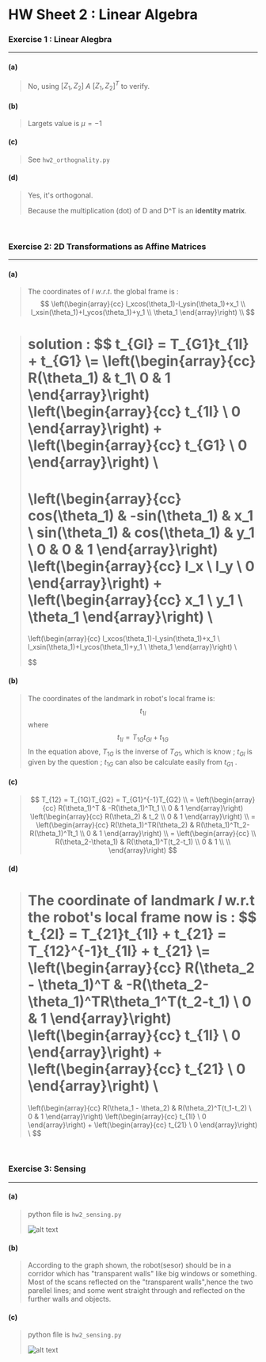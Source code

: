 # HW Sheet 2 : Linear Algebra

### Exercise 1 : Linear Alegbra 
---

#### (a) 
> No, using $[Z_1, Z_2]$ $A$ $[Z_1, Z_2]^T$ to verify.

#### (b) 
> Largets value is $\mu = -1$ 
#### (c)
> See `hw2_orthognality.py`
#### (d)
> Yes, it's orthogonal. 
>
> Because the multiplication (dot) of D and D^T is an __identity matrix__.

<br/>

### Exercise 2: 2D Transformations as Affine Matrices
---

#### (a)
> The coordinates of $l$ $w.r.t.$ the global frame is :
> $$
>\left(\begin{array}{cc} 
>l_xcos(\theta_1)-l_ysin(\theta_1)+x_1 \\ 
>l_xsin(\theta_1)+l_ycos(\theta_1)+y_1 \\
> \theta_1 
>\end{array}\right) \\
>$$

> solution : 
> $$
> t_{Gl} = T_{G1}t_{1l} + t_{G1} 
> \\=
>\left(\begin{array}{cc} 
>R(\theta_1) & t_1\\
>0 & 1
>\end{array}\right)
>\left(\begin{array}{cc} 
> t_{1l} \\ 
>0 
>\end{array}\right) +
>\left(\begin{array}{cc} 
> t_{G1} \\ 
>0 
>\end{array}\right) \\
>=
>\left(\begin{array}{cc} 
>cos(\theta_1) & -sin(\theta_1) & x_1 \\
>sin(\theta_1) & cos(\theta_1) & y_1 \\
>0 & 0 & 1
>\end{array}\right)
>\left(\begin{array}{cc} 
>l_x \\ l_y \\ 0
>\end{array}\right)
>+
>\left(\begin{array}{cc} 
>x_1 \\ y_1 \\ \theta_1
>\end{array}\right) \\
>=
>\left(\begin{array}{cc} 
>l_xcos(\theta_1)-l_ysin(\theta_1)+x_1 \\ 
>l_xsin(\theta_1)+l_ycos(\theta_1)+y_1 \\
> \theta_1 
>\end{array}\right) \\
>
>$$

#### (b)
> The coordinates of the landmark in robot's local frame is:
> $$t_{1l}$$
> where
> $$t_{1l} = T_{1G}t_{Gl} + t_{1G}$$
> In the equation above, $T_{1G}$ is the inverse of $T_{G1}$, which is know ; $t_{Gl}$ is given by the question ; $t_{1G}$ can also be calculate easily from $t_{G1}$ .
#### (c)
> $$
> T_{12} = T_{1G}T_{G2} = T_{G1}^{-1}T_{G2} \\
> = \left(\begin{array}{cc} 
> R(\theta_1)^T & -R(\theta_1)^Tt_1 \\
> 0  &  1  
> \end{array}\right)
> \left(\begin{array}{cc} 
> R(\theta_2) & t_2 \\
> 0  &  1 
> \end{array}\right) \\
> = \left(\begin{array}{cc} 
> R(\theta_1)^TR(\theta_2) & R(\theta_1)^Tt_2-R(\theta_1)^Tt_1 \\
> 0  &  1 
> \end{array}\right) \\
> = \left(\begin{array}{cc} \\
> R(\theta_2-\theta_1) & R(\theta_1)^T(t_2-t_1) \\
> 0  &  1 \\
> \\
> \end{array}\right)
> $$


#### (d)
> The coordinate of landmark $l$ w.r.t the robot's local frame now is :
> $$
> t_{2l} = T_{21}t_{1l} + t_{21} 
> = T_{12}^{-1}t_{1l} + t_{21} 
> \\=
>\left(\begin{array}{cc} 
>R(\theta_2 - \theta_1)^T & -R(\theta_2-\theta_1)^TR\theta_1^T(t_2-t_1) \\
>0 & 1
>\end{array}\right)
>\left(\begin{array}{cc} 
> t_{1l} \\ 
>0 
>\end{array}\right) +
>\left(\begin{array}{cc} 
> t_{21} \\ 
>0 
>\end{array}\right) \\
>=
>\left(\begin{array}{cc} 
>R(\theta_1 - \theta_2) & R(\theta_2)^T(t_1-t_2) \\
>0 & 1
>\end{array}\right)
>\left(\begin{array}{cc} 
> t_{1l} \\ 
>0 
>\end{array}\right) +
>\left(\begin{array}{cc} 
> t_{21} \\ 
>0 
>\end{array}\right) \\
>$$
<br/>

### Exercise 3: Sensing
---

#### (a)
> python file is `hw2_sensing.py`
> 
> ![alt text](/hw2/hw2_sensing.png "hw2_sensing_a")

#### (b)
> According to the graph shown, the robot(sesor) should be in a corridor which has "transparent walls" like big windows or something. Most of the scans reflected on the "transparent walls",hence the two parellel lines; and some went straight through and reflected on the further walls and objects. 

#### (c)
> python file is `hw2_sensing.py`
> 
> ![alt text](/hw2/hw2_sensing_ground.png "hw2_sensing_ground")